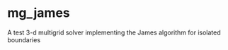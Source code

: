 mg_james
========

A test 3-d multigrid solver implementing the James algorithm for isolated boundaries
